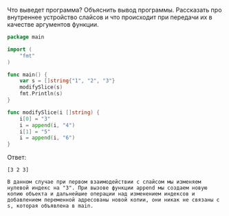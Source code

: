Что выведет программа? Объяснить вывод программы. Рассказать про внутреннее устройство слайсов и что происходит при передачи их в качестве аргументов функции.

```go
package main

import (
	"fmt"
)

func main() {
	var s = []string{"1", "2", "3"}
	modifySlice(s)
	fmt.Println(s)
}

func modifySlice(i []string) {
	i[0] = "3"
	i = append(i, "4")
	i[1] = "5"
	i = append(i, "6")
}
```

Ответ:
```
[3 2 3]

В данном случае при первом взаимодействии с слайсом мы изменяем нулевой индекс на "3". При вызове функции append мы создаем новую копию объекта и дальнейшие операции над изменением индексов и добавлением переменной адресованы новой копии, они никак не связаны с s, которая объявлена в main. 

```
